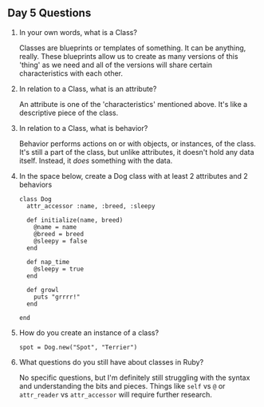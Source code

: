 ## Day 5 Questions

1. In your own words, what is a Class?

    Classes are blueprints or templates of something. It can be anything, really.
    These blueprints allow us to create as many versions of this 'thing' as we
    need and all of the versions will share certain characteristics with each other.

1. In relation to a Class, what is an attribute?

    An attribute is one of the 'characteristics' mentioned above. It's like a
    descriptive piece of the class.

1. In relation to a Class, what is behavior?

    Behavior performs actions on or with objects, or instances, of the class. It's
    still a part of the class, but unlike attributes, it doesn't hold any data
    itself. Instead, it *does* something with the data.

1. In the space below, create a Dog class with at least 2 attributes and 2 behaviors

    ```
    class Dog
      attr_accessor :name, :breed, :sleepy

      def initialize(name, breed)
        @name = name
        @breed = breed
        @sleepy = false
      end

      def nap_time
        @sleepy = true
      end

      def growl
        puts "grrrr!"
      end

    end
    ```

1. How do you create an instance of a class?

    ```
    spot = Dog.new("Spot", "Terrier")
    ```

1. What questions do you still have about classes in Ruby?

    No specific questions, but I'm definitely still struggling with the syntax
    and understanding the bits and pieces. Things like `self` vs `@` or `attr_reader`
    vs `attr_accessor` will require further research.
